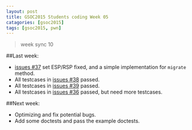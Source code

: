 ```yaml
---
layout: post
title: GSOC2015 Students coding Week 05
catagories: [gsoc2015]
tags: [gsoc2015, pwn]
---
```


> week sync 10

##Last week:

* [issues #37](https://github.com/binjitsu/binjitsu/issues/37) set ESP/RSP fixed, and a simple implementation for `migrate` method.
* All testcases in [issues #38](https://github.com/binjitsu/binjitsu/issues/38) passed.
* All testcases in [issues #39](https://github.com/binjitsu/binjitsu/issues/39) passed.
* All testcases in [issues #36](https://github.com/binjitsu/binjitsu/issues/36) passed, but need more testcases.


##Next week:

* Optimizing and fix potential bugs.
* Add some doctests and pass the example doctests.
